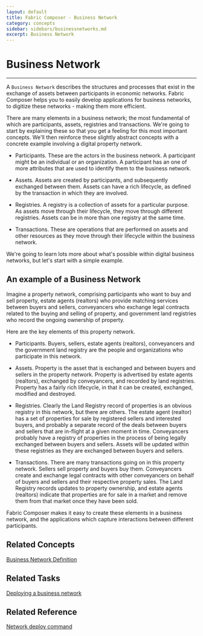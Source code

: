 ```yaml
---
layout: default
title: Fabric Composer - Business Network
category: concepts
sidebar: sidebars/businessnetworks.md
excerpt: Business Network
---
```


# Business Network

---

A `Business Network` describes the structures and processes that exist in the exchange of assets between participants in economic networks. Fabric Composer helps you to easily develop applications for business networks, to digitize these networks - making them more efficient.

There are many elements in a business network; the most fundamental of which are participants, assets, registries and transactions.  We're going to start by explaining these so that you get a feeling for this most important concepts.  We'll then reinforce these slightly abstract concepts with a concrete example involving a digital property network.

* Participants.  These are the actors in the business network.  A participant might be an individual or an organization.  A participant has an one of more attributes that are used to identify them to the business network.

* Assets. Assets are created by participants, and subsequently exchanged between them.  Assets can have a rich lifecycle, as defined by the transaction in which they are involved.

* Registries. A registry is a collection of assets for a particular purpose.  As assets move through their lifecycle, they move through different registries. Assets can be in more than one registry at the same time.

* Transactions. These are operations that are performed on assets and other resources as they move through their lifecycle within the business network.

We're going to learn lots more about what's possible within digital business networks, but let's start with a simple example.

## An example of a Business Network

Imagine a property network, comprising participants who want to buy and sell property, estate agents (realtors) who provide matching services between buyers and sellers, conveyancers who exchange legal contracts related to the buying and selling of property, and government land registries who record the ongoing ownership of property.  

Here are the key elements of this property network.

* Participants. Buyers, sellers, estate agents (realtors), conveyancers and the government land registry are the people and organizations who participate in this network.

* Assets. Property is the asset that is exchanged and between buyers and sellers in the property network. Property is advertised by estate agents (realtors), exchanged by conveyancers, and recorded by land registries. Property has a fairly rich lifecycle, in that it can be created, exchanged, modified and destroyed.

* Registries.  Clearly the Land Registry record of properties is an obvious registry in this network, but there are others.  The estate agent (realtor) has a set of properties for sale by registered sellers and interested buyers, and probably a separate record of the deals between buyers and sellers that are in-flight at a given moment in time.  Conveyancers probably have a registry of properties in the process of being legally exchanged between buyers and sellers.  Assets will be updated within these registries as they are exchanged between buyers and sellers.

* Transactions. There are many transactions going on in this property network. Sellers sell property and buyers buy them.  Conveyancers create and exchange legal contracts with other conveyancers on behalf of buyers and sellers and their respective property sales.  The Land Registry records updates to property ownership, and estate agents (realtors) indicate that properties are for sale in a market and remove them from that market once they have been sold.

Fabric Composer makes it easy to create these elements in a business network, and the applications which capture interactions between different participants.  

## Related Concepts

[Business Network Definition](../introduction/businessnetworkdefinition.html)

## Related Tasks

[Deploying a business network](../business-network/deploybusinessnetwork.md)

## Related Reference

[Network deploy command](../reference/composer.network.deploy.md)
